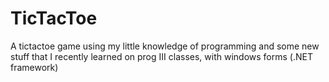 # TicTacToe
A tictactoe game using my little knowledge of programming and some new stuff that I recently learned on prog III classes, with windows forms (.NET framework)

